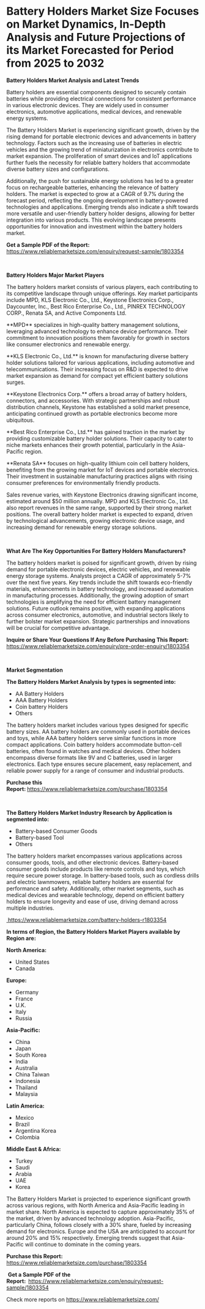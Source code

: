 <p><h1>Battery Holders Market Size Focuses on Market Dynamics, In-Depth Analysis and Future Projections of its Market Forecasted for Period from 2025 to 2032</h1></p><p><strong>Battery Holders Market Analysis and Latest Trends</strong></p>
<p><p>Battery holders are essential components designed to securely contain batteries while providing electrical connections for consistent performance in various electronic devices. They are widely used in consumer electronics, automotive applications, medical devices, and renewable energy systems.</p><p>The Battery Holders Market is experiencing significant growth, driven by the rising demand for portable electronic devices and advancements in battery technology. Factors such as the increasing use of batteries in electric vehicles and the growing trend of miniaturization in electronics contribute to market expansion. The proliferation of smart devices and IoT applications further fuels the necessity for reliable battery holders that accommodate diverse battery sizes and configurations.</p><p>Additionally, the push for sustainable energy solutions has led to a greater focus on rechargeable batteries, enhancing the relevance of battery holders. The market is expected to grow at a CAGR of 9.7% during the forecast period, reflecting the ongoing development in battery-powered technologies and applications. Emerging trends also indicate a shift towards more versatile and user-friendly battery holder designs, allowing for better integration into various products. This evolving landscape presents opportunities for innovation and investment within the battery holders market.</p></p>
<p><strong>Get a Sample PDF of the Report:&nbsp;</strong> <a href="https://www.reliablemarketsize.com/enquiry/request-sample/1803354?utm_campaign=2289&utm_medium=2&utm_source=Github&utm_content=ia&utm_term=07022025&utm_id=battery-holders">https://www.reliablemarketsize.com/enquiry/request-sample/1803354</a></p>
<p>&nbsp;</p>
<p><strong>Battery Holders Major Market Players</strong></p>
<p><p>The battery holders market consists of various players, each contributing to its competitive landscape through unique offerings. Key market participants include MPD, KLS Electronic Co., Ltd., Keystone Electronics Corp., Daycounter, Inc., Best Rico Enterprise Co., Ltd., PINREX TECHNOLOGY CORP., Renata SA, and Active Components Ltd. </p><p>**MPD** specializes in high-quality battery management solutions, leveraging advanced technology to enhance device performance. Their commitment to innovation positions them favorably for growth in sectors like consumer electronics and renewable energy.</p><p>**KLS Electronic Co., Ltd.** is known for manufacturing diverse battery holder solutions tailored for various applications, including automotive and telecommunications. Their increasing focus on R&D is expected to drive market expansion as demand for compact yet efficient battery solutions surges.</p><p>**Keystone Electronics Corp.** offers a broad array of battery holders, connectors, and accessories. With strategic partnerships and robust distribution channels, Keystone has established a solid market presence, anticipating continued growth as portable electronics become more ubiquitous.</p><p>**Best Rico Enterprise Co., Ltd.** has gained traction in the market by providing customizable battery holder solutions. Their capacity to cater to niche markets enhances their growth potential, particularly in the Asia-Pacific region.</p><p>**Renata SA** focuses on high-quality lithium coin cell battery holders, benefiting from the growing market for IoT devices and portable electronics. Their investment in sustainable manufacturing practices aligns with rising consumer preferences for environmentally friendly products.</p><p>Sales revenue varies, with Keystone Electronics drawing significant income, estimated around $50 million annually. MPD and KLS Electronic Co., Ltd. also report revenues in the same range, supported by their strong market positions. The overall battery holder market is expected to expand, driven by technological advancements, growing electronic device usage, and increasing demand for renewable energy storage solutions.</p></p>
<p>&nbsp;</p>
<p><strong>What Are The Key Opportunities For Battery Holders Manufacturers?</strong></p>
<p><p>The battery holders market is poised for significant growth, driven by rising demand for portable electronic devices, electric vehicles, and renewable energy storage systems. Analysts project a CAGR of approximately 5-7% over the next five years. Key trends include the shift towards eco-friendly materials, enhancements in battery technology, and increased automation in manufacturing processes. Additionally, the growing adoption of smart technologies is amplifying the need for efficient battery management solutions. Future outlook remains positive, with expanding applications across consumer electronics, automotive, and industrial sectors likely to further bolster market expansion. Strategic partnerships and innovations will be crucial for competitive advantage.</p></p>
<p><strong>Inquire or Share Your Questions If Any Before Purchasing This Report:</strong> <a href="https://www.reliablemarketsize.com/enquiry/pre-order-enquiry/1803354?utm_campaign=2289&utm_medium=2&utm_source=Github&utm_content=ia&utm_term=07022025&utm_id=battery-holders">https://www.reliablemarketsize.com/enquiry/pre-order-enquiry/1803354</a></p>
<p>&nbsp;</p>
<p><strong>Market Segmentation</strong></p>
<p><strong>The Battery Holders Market Analysis by types is segmented into:</strong></p>
<p><ul><li>AA Battery Holders</li><li>AAA Battery Holders</li><li>Coin battery Holders</li><li>Others</li></ul></p>
<p><p>The battery holders market includes various types designed for specific battery sizes. AA battery holders are commonly used in portable devices and toys, while AAA battery holders serve similar functions in more compact applications. Coin battery holders accommodate button-cell batteries, often found in watches and medical devices. Other holders encompass diverse formats like 9V and C batteries, used in larger electronics. Each type ensures secure placement, easy replacement, and reliable power supply for a range of consumer and industrial products.</p></p>
<p><strong>Purchase this Report:&nbsp;</strong><a href="https://www.reliablemarketsize.com/purchase/1803354?utm_campaign=2289&utm_medium=2&utm_source=Github&utm_content=ia&utm_term=07022025&utm_id=battery-holders">https://www.reliablemarketsize.com/purchase/1803354</a></p>
<p>&nbsp;</p>
<p><strong>The Battery Holders Market Industry Research by Application is segmented into:</strong></p>
<p><ul><li>Battery-based Consumer Goods</li><li>Battery-based Tool</li><li>Others</li></ul></p>
<p><p>The battery holders market encompasses various applications across consumer goods, tools, and other electronic devices. Battery-based consumer goods include products like remote controls and toys, which require secure power storage. In battery-based tools, such as cordless drills and electric lawnmowers, reliable battery holders are essential for performance and safety. Additionally, other market segments, such as medical devices and wearable technology, depend on efficient battery holders to ensure longevity and ease of use, driving demand across multiple industries.</p></p>
<p><a href="https://www.reliablemarketsize.com/battery-holders-r1803354?utm_campaign=2289&utm_medium=2&utm_source=Github&utm_content=ia&utm_term=07022025&utm_id=battery-holders">&nbsp;https://www.reliablemarketsize.com/battery-holders-r1803354</a></p>
<p><strong>In terms of Region, the Battery Holders Market Players available by Region are:</strong></p>
<p>
    <p> <strong> North America: </strong>
        <ul>
            <li>United States</li>
            <li>Canada</li>
        </ul>
        </p> 
    <p> <strong> Europe: </strong>
        <ul>
            <li>Germany</li>
            <li>France</li>
            <li>U.K.</li>
            <li>Italy</li>
            <li>Russia</li>
        </ul>
        </p> 
    <p> <strong> Asia-Pacific: </strong>
        <ul>
            <li>China</li>
            <li>Japan</li>
            <li>South Korea</li>
            <li>India</li>
            <li>Australia</li>
            <li>China Taiwan</li>
            <li>Indonesia</li>
            <li>Thailand</li>
            <li>Malaysia</li>
        </ul>
        </p> 
    <p> <strong> Latin America: </strong>
        <ul>
            <li>Mexico</li>
            <li>Brazil</li>
            <li>Argentina Korea</li>
            <li>Colombia</li>
        </ul>
        </p> 
    <p> <strong> Middle East & Africa: </strong>
        <ul>
            <li>Turkey</li>
            <li>Saudi</li>
            <li>Arabia</li>
            <li>UAE</li>
            <li>Korea</li>
        </ul>
    </p>
    </p>
<p><p>The Battery Holders Market is projected to experience significant growth across various regions, with North America and Asia-Pacific leading in market share. North America is expected to capture approximately 35% of the market, driven by advanced technology adoption. Asia-Pacific, particularly China, follows closely with a 30% share, fueled by increasing demand for electronics. Europe and the USA are anticipated to account for around 20% and 15% respectively. Emerging trends suggest that Asia-Pacific will continue to dominate in the coming years.</p></p>
<p><strong>Purchase this Report: </strong><a href="https://www.reliablemarketsize.com/purchase/1803354?utm_campaign=2289&utm_medium=2&utm_source=Github&utm_content=ia&utm_term=07022025&utm_id=battery-holders">https://www.reliablemarketsize.com/purchase/1803354</a></p>
<p>&nbsp;<strong>Get a Sample PDF of the Report:&nbsp;&nbsp;</strong><a href="https://www.reliablemarketsize.com/enquiry/request-sample/1803354?utm_campaign=2289&utm_medium=2&utm_source=Github&utm_content=ia&utm_term=07022025&utm_id=battery-holders">https://www.reliablemarketsize.com/enquiry/request-sample/1803354</a></p>
<p><strong></strong></p>
<p>Check more reports on <a href="https://www.reliablemarketsize.com/?utm_campaign=2289&utm_medium=2&utm_source=Github&utm_content=ia&utm_term=07022025&utm_id=battery-holders">https://www.reliablemarketsize.com/</a></p>
